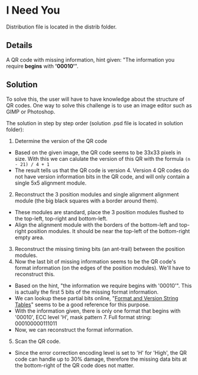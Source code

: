 # I Need You
Distribution file is located in the distrib folder.

## Details
A QR code with missing information, hint given: "The information you require **begins** with **'00010'**".

## Solution
To solve this, the user will have to have knowledge about the structure of QR codes. One way to solve this challenge is to use an image editor such as GIMP or Photoshop.

The solution in step by step order (solution .psd file is located in solution folder):

1. Determine the version of the QR code
  - Based on the given image, the QR code seems to be 33x33 pixels in size. With this we can calulate the version of this QR with the formula `(n - 21) / 4 + 1`
  - The result tells us that the QR code is version 4. Version 4 QR codes do not have version information bits in the QR code, and will only contain a single 5x5 alignment module.
2. Reconstruct the 3 position modules and single alignment alignment module (the big black squares with a border around them).
  - These modules are standard, place the 3 position modules flushed to the top-left, top-right and bottom-left.
  - Align the alignment module with the borders of the bottom-left and top-right position modules. It should be near the top-left of the bottom-right empty area.
3. Reconstruct the missing timing bits (an ant-trail) between the position modules.
4. Now the last bit of missing information seems to be the QR code's format information (on the edges of the position modules). We'll have to reconstruct this.
  - Based on the hint, "the information we require begins with '00010'". This is actually the first 5 bits of the missing format information.
  - We can lookup these partial bits online, "[Format and Version String Tables](http://www.thonky.com/qr-code-tutorial/format-version-tables "Format and Version String Tables")" seems to be a good reference for this purpose.
  - With the information given, there is only one format that begins with '00010', ECC level 'H', mask pattern 7. Full format string: 000100000111011
  - Now, we can reconstruct the format information.
5. Scan the QR code.
  - Since the error correction encoding level is set to 'H' for 'High', the QR code can handle up to 30% damage, therefore the missing data bits at the bottom-right of the QR code does not matter.
